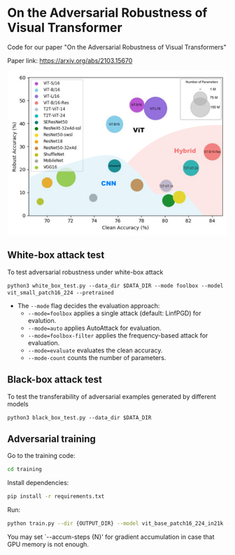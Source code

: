 # On the Adversarial Robustness of Visual Transformer

Code for our paper "On the Adversarial Robustness of Visual Transformers"

Paper link: <a href="https://arxiv.org/abs/2103.15670"> https://arxiv.org/abs/2103.15670 </a>

<img src="images/robustness.png">

## White-box attack test

To test adversarial robustness under white-box attack
```
python3 white_box_test.py --data_dir $DATA_DIR --mode foolbox --model vit_small_patch16_224 --pretrained
```
- The `--mode` flag decides the evaluation approach: 
    - `--mode=foolbox` applies a single attack (default: LinfPGD) for evalution.
    - `--mode=auto` applies AutoAttack for evaluation.
    - `--mode=foolbox-filter` applies the frequency-based attack for evaluation.
    - `--mode=evaluate` evaluates the clean accuracy.
    - `--mode-count` counts the number of parameters.

## Black-box attack test

To test the transferability of adversarial examples generated by different models
```
python3 black_box_test.py --data_dir $DATA_DIR
```

## Adversarial training

Go to the training code:
```bash
cd training
```

Install dependencies:

```bash
pip install -r requirements.txt
```

Run: 

```bash
python train.py --dir {OUTPUT_DIR} --model vit_base_patch16_224_in21k --method {pgd|trades}
```

You may set `--accum-steps {N}' for gradient accumulation in case that GPU memory is not enough.
